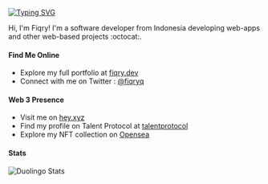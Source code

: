 [![Typing SVG](https://readme-typing-svg.herokuapp.com?font=Roboto&size=24&pause=1000&color=F7F7F7&background=000000&center=true&vCenter=true&random=false&width=1080&height=150&lines=Hi+there+%F0%9F%91%8B+Im+Fiqry+choerudin)](https://git.io/typing-svg)

Hi, I'm Fiqry! I'm a software developer from Indonesia developing web-apps and other web-based projects :octocat:.

#### Find Me Online
- Explore my full portfolio at [fiqry.dev](https://fiqry.dev)
- Connect with me on Twitter : [@fiqryq](https://twitter.com/fiqryq_)
  
#### Web 3 Presence
- Visit me on [hey.xyz](https://hey.xyz/u/fiqryq)
- Find my profile on Talent Protocol at [talentprotocol](https://passport.talentprotocol.com/profile/273478)
- Explore my NFT collection on [Opensea](https://opensea.io/0xfiqry)

#### Stats
<img src="https://duolingo-stats-card.vercel.app/api?username=fiqryq&theme=nightowl" alt="Duolingo Stats"/>
